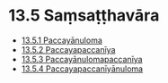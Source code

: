 # 13.5 Saṃsaṭṭhavāra

* [13.5.1 Paccayānuloma](13.5/13.5.1.md)
* [13.5.2 Paccayapaccanīya](13.5/13.5.2.md)
* [13.5.3 Paccayānulomapaccanīya](13.5/13.5.3.md)
* [13.5.4 Paccayapaccanīyānuloma](13.5/13.5.4.md)

